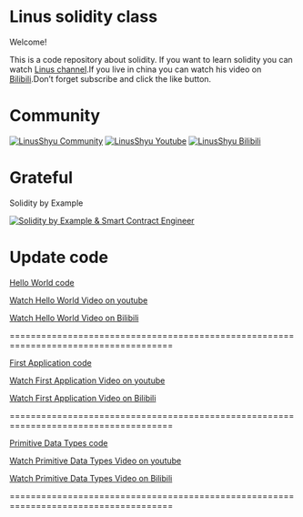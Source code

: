 # Linus solidity class
Welcome!

This is a code repository about solidity.
If you want to learn solidity you can watch [Linus channel](https://www.youtube.com/channel/UC4KtR-YsWDfWtikRGOZb58Q).If you live in china you can watch his video on [Bilibili](https://space.bilibili.com/411591950?spm_id_from=333.1007.0.0).Don’t forget subscribe and click the like button.

# Community

[![LinusShyu Community](https://img.shields.io/badge/Discord-LinusShyu%20Community-blue)](https://discord.com/channels/1110525621802639380/1110525621802639383)
[![LinusShyu Youtube](https://img.shields.io/badge/Youtube-LinusShyu%20YouTube-red)](https://www.youtube.com/channel/UC4KtR-YsWDfWtikRGOZb58Q)
[![LinusShyu Bilibili](https://img.shields.io/badge/Bilibili-LinusShyu%20Bilibili-blue)](https://space.bilibili.com/411591950?spm_id_from=333.1007.0.0)

# Grateful
Solidity by Example

[![Solidity by Example & Smart Contract Engineer](https://img.shields.io/badge/-Solidity%20by%20Example-brightgreen)](https://solidity-by-example.org/)

# Update code

[Hello World code](https://github.com/Linus-Shyu/Linus-solidity-class/blob/master/HelloWorld.sol)

[Watch Hello World Video on youtube](https://www.youtube.com/watch?v=1uRYQyDihDI&t=56s)

[Watch Hello World Video on Bilibili](https://www.bilibili.com/video/BV1Dz4y1h7qH/?spm_id_from=333.999.0.0)

=====================================================================================

[First Application code](https://github.com/Linus-Shyu/Linus-solidity-class/blob/master/Firstapp.sol)

[Watch First Application Video on youtube](https://www.youtube.com/watch?v=7OS4hgOin4I)

[Watch First Application Video on Bilibili](https://www.bilibili.com/video/BV17a4y137Bx/)

=====================================================================================

[Primitive Data Types code](https://github.com/Linus-Shyu/Linus-solidity-class/blob/master/Data.sol)

[Watch Primitive Data Types Video on youtube](https://www.youtube.com/watch?v=5tUxdY4uxgY)

[Watch Primitive Data Types Video on Bilibili](https://www.bilibili.com/video/BV1rg4y1F7GY/?spm_id_from=333.999.0.0&vd_source=b948e0481ae56728c763719a74f42095)

=====================================================================================
